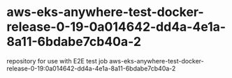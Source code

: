 # aws-eks-anywhere-test-docker-release-0-19-0a014642-dd4a-4e1a-8a11-6bdabe7cb40a-2
repository for use with E2E test job aws-eks-anywhere-test-docker-release-0-19:0a014642-dd4a-4e1a-8a11-6bdabe7cb40a-2
